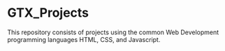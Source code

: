 # GTX_Projects

This repository consists of projects using the common Web Development programming languages HTML, CSS, and Javascript.
